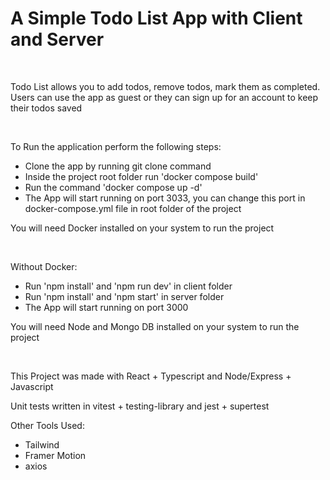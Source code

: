 <h1>A Simple Todo List App with Client and Server</h1>
<br/>
<p>Todo List allows you to add todos, remove todos, mark them as completed.<br/>
   Users can use the app as guest or they can sign up for an account to keep their todos saved
</p>
<br/>
<p>To Run the application perform the following steps: </p>
<ul>
    <li>Clone the app by running git clone command</li>
    <li>Inside the project root folder run 'docker compose build'</li>
    <li>Run the command 'docker compose up -d'</li>
    <li>The App will start running on port 3033, you can change this port in docker-compose.yml file in root folder of the project</li>
</ul>
<p>You will need Docker installed on your system to run the project</p>
<br/>
<p>Without Docker: </p>
<ul>
    <li>Run 'npm install' and 'npm run dev' in client folder</li>
    <li>Run 'npm install' and 'npm start' in server folder</li>
    <li>The App will start running on port 3000</li>
</ul>
<p>You will need Node and Mongo DB installed on your system to run the project</p>
<br/>
<p>This Project was made with React + Typescript and Node/Express + Javascript</p>
<p>Unit tests written in vitest + testing-library and jest + supertest</p>
<p>Other Tools Used:</p>
<ul>
    <li>Tailwind</li>
    <li>Framer Motion</li>
    <li>axios</li>
</ul>

